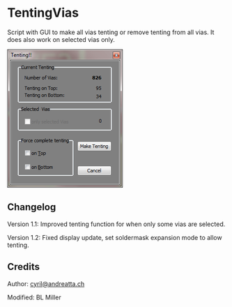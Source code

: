# TentingVias
Script with GUI to make all vias tenting or remove tenting from all vias. It does also work on selected vias only.


![GUI](tenting_gui.png)


## Changelog
Version 1.1: Improved tenting function for when only some vias are selected.

Version 1.2: Fixed display update, set soldermask expansion mode to allow tenting.

## Credits
Author:   cyril@andreatta.ch

Modified: BL Miller 

